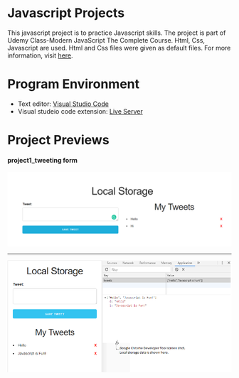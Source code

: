 # Javascript Projects

This javascript project is to practice Javascript skills. The project is part of Udemy Class-Modern JavaScript The Complete Course. Html, Css, Javascript are used. Html and Css files were given as default files.
For more information, visit [here](https://www.udemy.com/modern-javascript-the-complete-course-build-10-projects/).

# Program Environment

- Text editor: [Visual Studio Code](https://code.visualstudio.com/)
- Visual studeio code extension: [Live Server](https://marketplace.visualstudio.com/items?itemName=ritwickdey.LiveServer)

# Project Previews

#### project1_tweeting form

![ ](https://github.com/faith7/Javascript_Projects/blob/master/1.%20LocalStorageForm/tweet_add.png)



***



![ ](https://github.com/faith7/Javascript_Projects/blob/master/1.%20LocalStorageForm/tweet_localStorage.png)
